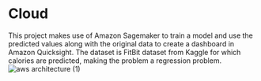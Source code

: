# Cloud

This project makes use of Amazon Sagemaker to train a model and use the predicted values along with the original data to create a dashboard in Amazon Quicksight. The dataset is FitBit dataset from Kaggle for which calories are predicted, making the problem a regression problem.
![aws architecture (1)](https://github.com/sagunrupakheti/AWS-Project-Fitbit/assets/46374169/e4f65840-c798-454f-abf9-8d4cc680fd3b)

